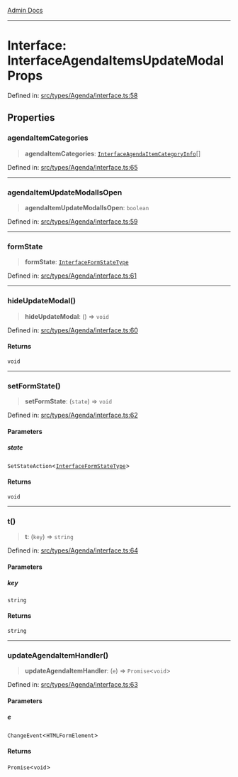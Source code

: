 [Admin Docs](/)

***

# Interface: InterfaceAgendaItemsUpdateModalProps

Defined in: [src/types/Agenda/interface.ts:58](https://github.com/PalisadoesFoundation/talawa-admin/blob/main/src/types/Agenda/interface.ts#L58)

## Properties

### agendaItemCategories

> **agendaItemCategories**: [`InterfaceAgendaItemCategoryInfo`](types\Agenda\interface\README\interfaces\InterfaceAgendaItemCategoryInfo.md)[]

Defined in: [src/types/Agenda/interface.ts:65](https://github.com/PalisadoesFoundation/talawa-admin/blob/main/src/types/Agenda/interface.ts#L65)

***

### agendaItemUpdateModalIsOpen

> **agendaItemUpdateModalIsOpen**: `boolean`

Defined in: [src/types/Agenda/interface.ts:59](https://github.com/PalisadoesFoundation/talawa-admin/blob/main/src/types/Agenda/interface.ts#L59)

***

### formState

> **formState**: [`InterfaceFormStateType`](types\Agenda\interface\README\interfaces\InterfaceFormStateType.md)

Defined in: [src/types/Agenda/interface.ts:61](https://github.com/PalisadoesFoundation/talawa-admin/blob/main/src/types/Agenda/interface.ts#L61)

***

### hideUpdateModal()

> **hideUpdateModal**: () => `void`

Defined in: [src/types/Agenda/interface.ts:60](https://github.com/PalisadoesFoundation/talawa-admin/blob/main/src/types/Agenda/interface.ts#L60)

#### Returns

`void`

***

### setFormState()

> **setFormState**: (`state`) => `void`

Defined in: [src/types/Agenda/interface.ts:62](https://github.com/PalisadoesFoundation/talawa-admin/blob/main/src/types/Agenda/interface.ts#L62)

#### Parameters

##### state

`SetStateAction`\<[`InterfaceFormStateType`](types\Agenda\interface\README\interfaces\InterfaceFormStateType.md)\>

#### Returns

`void`

***

### t()

> **t**: (`key`) => `string`

Defined in: [src/types/Agenda/interface.ts:64](https://github.com/PalisadoesFoundation/talawa-admin/blob/main/src/types/Agenda/interface.ts#L64)

#### Parameters

##### key

`string`

#### Returns

`string`

***

### updateAgendaItemHandler()

> **updateAgendaItemHandler**: (`e`) => `Promise`\<`void`\>

Defined in: [src/types/Agenda/interface.ts:63](https://github.com/PalisadoesFoundation/talawa-admin/blob/main/src/types/Agenda/interface.ts#L63)

#### Parameters

##### e

`ChangeEvent`\<`HTMLFormElement`\>

#### Returns

`Promise`\<`void`\>
